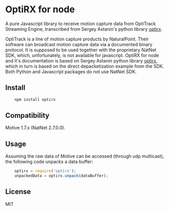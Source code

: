 OptiRX for node
===============

A pure Javascript library to receive motion capture data from OptiTrack
Streaming Engine, transcribed from Sergey Astanin's python library [optirx](https://pypi.python.org/pypi/optirx).

OptiTrack is a line of motion capture products by NaturalPoint. Their
software can broadcast motion capture data via a documented binary
protocol. It is supposed to be used together with the proprietary
NatNet SDK, which, unfortunately, is not available for javascript.
OptiRX for node and it's documentation is based on Sergey Astanin python library
[optirx](https://pypi.python.org/pypi/optirx), which in turn is based on the
direct depacketization example from the SDK. Both Python and Javascript packages
do not use NatNet SDK.

Install
-------

```bash
    npm install optirx
```

Compatibility
-------------

Motive 1.7.x (NatNet 2.7.0.0).

Usage
-----

Assuming the raw data of Motive can be accessed (through udp multicast), the
following code unpacks a data buffer:

```javascript
    optirx = require('optirx');
    unpackedData = optirx.unpack(dataBuffer);
```

License
-------

MIT
